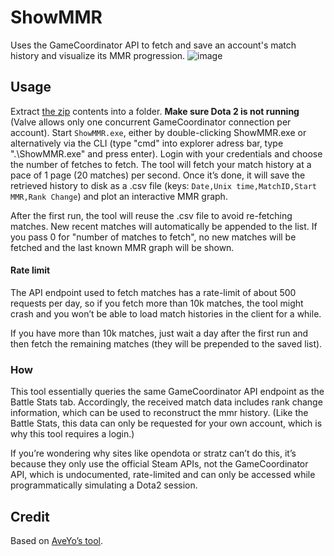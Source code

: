# ShowMMR

Uses the GameCoordinator API to fetch and save an account's match history and visualize its MMR progression.
![image](https://github.com/user-attachments/assets/35d7f33c-f2b5-4e4b-b355-fc2e670eee9c)

## Usage

Extract [the zip](https://github.com/Lypheo/ShowMMR/releases/latest/download/ShowMMR.zip) contents into a folder. **Make sure Dota 2 is not running** (Valve allows only one concurrent GameCoordinator connection per account). Start ``ShowMMR.exe``, either by double-clicking ShowMMR.exe or alternatively via the CLI (type "cmd" into explorer adress bar, type ".\ShowMMR.exe" and press enter).
Login with your credentials and choose the number of fetches to fetch. The tool will fetch your match history at a pace of 1 page (20 matches) per second.
Once it’s done, it will save the retrieved history to disk as a .csv file (keys: ``Date,Unix time,MatchID,Start MMR,Rank Change``) and plot an interactive MMR graph.

After the first run, the tool will reuse the .csv file to avoid re-fetching matches. New recent matches will automatically be appended to the list.
If you pass 0 for "number of matches to fetch", no new matches will be fetched and the last known MMR graph will be shown.

#### Rate limit

The API endpoint used to fetch matches has a rate-limit of about 500 requests per day, so if you fetch more than 10k matches, the tool might crash and you won’t be able to load match histories in the client for a while.

If you have more than 10k matches, just wait a day after the first run and then fetch the remaining matches (they will be prepended to the saved list).

### How

This tool essentially queries the same GameCoordinator API endpoint as the Battle Stats tab. Accordingly, the received match data includes rank change information, which can be used to reconstruct the mmr history.
(Like the Battle Stats, this data can only be requested for your own account, which is why this tool requires a login.)

If you’re wondering why sites like opendota or stratz can’t do this, it’s because they only use the official Steam APIs,
not the GameCoordinator API, which is undocumented, rate-limited and can only be accessed while programmatically simulating a Dota2 session.

## Credit

Based on [AveYo’s tool](https://github.com/AveYo/ShowMMR/tree/main/ShowMMR_tool).
